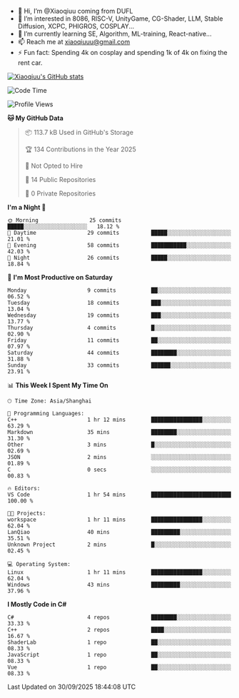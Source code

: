 - 👋 Hi, I’m @Xiaoqiuu coming from DUFL
- 👀 I’m interested in 8086, RISC-V, UnityGame, CG-Shader, LLM, Stable Diffusion, XCPC, PHIGROS, COSPLAY...
- 🌱 I’m currently learning SE, Algorithm, ML-training, React-native...
- 📫 Reach me at xiaoqiuuu@gmail.com
- ⚡ Fun fact: Spending 4k on cosplay and spending 1k of 4k on fixing the rent car.

<!---
Xiaoqiuu/Xiaoqiuu is a ✨ special ✨ repository because its `README.md` (this file) appears on your GitHub profile.
You can click the Preview link to take a look at your changes.
--->

[![Xiaoqiuu's GitHub stats](https://github-readme-stats.vercel.app/api?username=Xiaoqiuu)](https://github.com/anuraghazra/github-readme-stats)


<!--START_SECTION:waka-->
![Code Time](http://img.shields.io/badge/Code%20Time-138%20hrs%203%20mins-blue)

![Profile Views](http://img.shields.io/badge/Profile%20Views-0-blue)

**🐱 My GitHub Data** 

> 📦 113.7 kB Used in GitHub's Storage 
 > 
> 🏆 134 Contributions in the Year 2025
 > 
> 🚫 Not Opted to Hire
 > 
> 📜 14 Public Repositories 
 > 
> 🔑 0 Private Repositories 
 > 
**I'm a Night 🦉** 

```text
🌞 Morning                25 commits          █████░░░░░░░░░░░░░░░░░░░░   18.12 % 
🌆 Daytime                29 commits          █████░░░░░░░░░░░░░░░░░░░░   21.01 % 
🌃 Evening                58 commits          ███████████░░░░░░░░░░░░░░   42.03 % 
🌙 Night                  26 commits          █████░░░░░░░░░░░░░░░░░░░░   18.84 % 
```
📅 **I'm Most Productive on Saturday** 

```text
Monday                   9 commits           ██░░░░░░░░░░░░░░░░░░░░░░░   06.52 % 
Tuesday                  18 commits          ███░░░░░░░░░░░░░░░░░░░░░░   13.04 % 
Wednesday                19 commits          ███░░░░░░░░░░░░░░░░░░░░░░   13.77 % 
Thursday                 4 commits           █░░░░░░░░░░░░░░░░░░░░░░░░   02.90 % 
Friday                   11 commits          ██░░░░░░░░░░░░░░░░░░░░░░░   07.97 % 
Saturday                 44 commits          ████████░░░░░░░░░░░░░░░░░   31.88 % 
Sunday                   33 commits          ██████░░░░░░░░░░░░░░░░░░░   23.91 % 
```


📊 **This Week I Spent My Time On** 

```text
🕑︎ Time Zone: Asia/Shanghai

💬 Programming Languages: 
C++                      1 hr 12 mins        ████████████████░░░░░░░░░   63.29 % 
Markdown                 35 mins             ████████░░░░░░░░░░░░░░░░░   31.30 % 
Other                    3 mins              █░░░░░░░░░░░░░░░░░░░░░░░░   02.69 % 
JSON                     2 mins              ░░░░░░░░░░░░░░░░░░░░░░░░░   01.89 % 
C                        0 secs              ░░░░░░░░░░░░░░░░░░░░░░░░░   00.83 % 

🔥 Editors: 
VS Code                  1 hr 54 mins        █████████████████████████   100.00 % 

🐱‍💻 Projects: 
workspace                1 hr 11 mins        ████████████████░░░░░░░░░   62.04 % 
LanQiao                  40 mins             █████████░░░░░░░░░░░░░░░░   35.51 % 
Unknown Project          2 mins              █░░░░░░░░░░░░░░░░░░░░░░░░   02.45 % 

💻 Operating System: 
Linux                    1 hr 11 mins        ████████████████░░░░░░░░░   62.04 % 
Windows                  43 mins             █████████░░░░░░░░░░░░░░░░   37.96 % 
```

**I Mostly Code in C#** 

```text
C#                       4 repos             ████████░░░░░░░░░░░░░░░░░   33.33 % 
C++                      2 repos             ████░░░░░░░░░░░░░░░░░░░░░   16.67 % 
ShaderLab                1 repo              ██░░░░░░░░░░░░░░░░░░░░░░░   08.33 % 
JavaScript               1 repo              ██░░░░░░░░░░░░░░░░░░░░░░░   08.33 % 
Vue                      1 repo              ██░░░░░░░░░░░░░░░░░░░░░░░   08.33 % 
```




 Last Updated on 30/09/2025 18:44:08 UTC
<!--END_SECTION:waka-->
